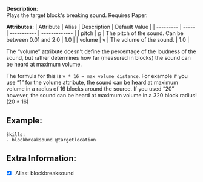 **Description**:  
Plays the target block's breaking sound. Requires Paper.

**Attributes**:
| Attribute | Alias | Description | Default Value |
| --------- | ----- | ----------- | ------------- |
| pitch | p | The pitch of the sound. Can be between 0.01 and 2.0 | 1.0 |
| volume | v | The volume of the sound. | 1.0 |

The “volume” attribute doesn't define the percentage of the loudness of the sound, but rather determines how far (measured in blocks) the sound can be heard at maximum volume.  

The formula for this is `v * 16 = max volume distance`. For example if you use “1” for the volume attribute, the sound can be heard at maximum volume in a radius of 16 blocks around the source. If you used “20” however, the sound can be heard at maximum volume in a 320 block radius! (20 * 16)

**Example**:
-----------

    Skills:
    - blockbreaksound @targetlocation

**Extra Information**:
----------------------

- [x] Alias: blockbreaksound